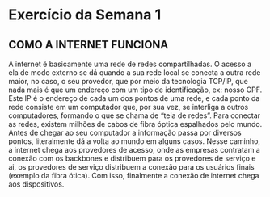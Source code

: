 # Exercício da Semana 1
## COMO A INTERNET FUNCIONA

 A internet é basicamente uma rede de redes compartilhadas. O acesso a ela de modo externo se dá quando a sua rede local se conecta a outra rede maior, no caso, o seu provedor, que por meio da tecnologia TCP/IP, que nada mais é que um endereço com um tipo de identificação, ex: nosso CPF. Este IP é o endereço de cada um dos pontos de uma rede, e cada ponto da rede consiste em um computador que, por sua vez, se interliga a outros computadores, formando o que se chama de “teia de redes”.
Para conectar as redes, existem milhões de cabos de fibra óptica espalhados pelo mundo. Antes de chegar ao seu computador a informação passa por diversos pontos, literalmente dá a volta ao mundo em alguns casos. Nesse caminho, a internet chega aos provedores de acesso, onde as empresas contratam a conexão com os backbones e distribuem para os provedores de serviço e ai, os provedores de serviço distribuem a conexão para os usuários finais (exemplo da fibra ótica). Com isso, finalmente a conexão de internet chega aos dispositivos.

